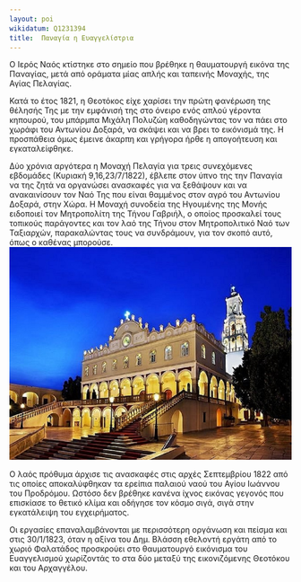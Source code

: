 ```yaml
---
layout: poi
wikidatum: Q1231394
title:  Παναγία η Ευαγγελίστρια
---
```


Ο Ιερός Ναός κτίστηκε στο σημείο που βρέθηκε η θαυματουργή εικόνα της Παναγίας, μετά από οράματα μίας απλής και ταπεινής Μοναχής, της Αγίας Πελαγίας.

Κατά το έτος 1821, η Θεοτόκος είχε χαρίσει την πρώτη φανέρωση της θέλησής Της με την εμφάνισή της στο όνειρο ενός απλού γέροντα κηπουρού, του μπάρμπα Μιχάλη Πολυζώη καθοδηγώντας τον να πάει στο χωράφι του Αντωνίου Δοξαρά, να σκάψει και να βρει το εικόνισμά της. Η προσπάθεια όμως έμεινε άκαρπη και γρήγορα ήρθε η απογοήτευση και εγκαταλείφθηκε.

Δύο χρόνια αργότερα η Μοναχή Πελαγία για τρεις συνεχόμενες εβδομάδες (Κυριακή 9,16,23/7/1822), έβλεπε στον ύπνο της την Παναγία να της ζητά να οργανώσει ανασκαφές για να ξεθάψουν και να ανακαινίσουν τον Ναό Της που είναι θαμμένος στον αγρό του Αντωνίου Δοξαρά, στην Χώρα. Η Μοναχή συνοδεία της Ηγουμένης της Μονής ειδοποιεί τον Μητροπολίτη της Τήνου Γαβριήλ, ο οποίος προσκαλεί τους τοπικούς παράγοντες και τον λαό της Τήνου στον Μητροπολιτικό Ναό των Ταξιαρχών, παρακαλώντας τους να συνδράμουν, για τον σκοπό αυτό, όπως ο καθένας μπορούσε.
![tinos1](../assets/img/tinos2.jpg)

Ο λαός πρόθυμα άρχισε τις ανασκαφές στις αρχές Σεπτεμβρίου 1822 από τις οποίες αποκαλύφθηκαν τα ερείπια παλαιού ναού του Αγίου Ιωάννου του Προδρόμου. Ωστόσο δεν βρέθηκε κανένα ίχνος εικόνας γεγονός που επισκίασε το θετικό κλίμα και οδήγησε τον κόσμο σιγά, σιγά στην εγκατάλειψη του εγχειρήματος.

Οι εργασίες επαναλαμβάνονται με περισσότερη οργάνωση και πείσμα και στις 30/1/1823, όταν η αξίνα του Δημ. Βλάσση εθελοντή εργάτη από το χωριό Φαλατάδος προσκρούει στο θαυματουργό εικόνισμα του Ευαγγελισμού χωρίζοντάς το στα δύο μεταξύ της εικονιζόμενης Θεοτόκου και του Αρχαγγέλου.

